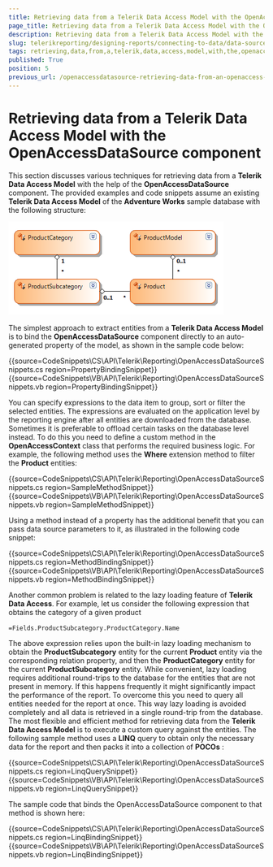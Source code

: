 ```yaml
---
title: Retrieving data from a Telerik Data Access Model with the OpenAccessDataSource component
page_title: Retrieving data from a Telerik Data Access Model with the OpenAccessDataSource component 
description: Retrieving data from a Telerik Data Access Model with the OpenAccessDataSource component
slug: telerikreporting/designing-reports/connecting-to-data/data-source-components/openaccessdatasource-component/retrieving-data-from-a-telerik-data-access-model-with-the-openaccessdatasource-component
tags: retrieving,data,from,a,telerik,data,access,model,with,the,openaccessdatasource,component
published: True
position: 5
previous_url: /openaccessdatasource-retrieving-data-from-an-openaccess-model
---
```


# Retrieving data from a Telerik Data Access Model with the OpenAccessDataSource component



This section discusses various techniques for retrieving data from a __Telerik Data Access Model__ with the help of the __OpenAccessDataSource__ component. The provided examples and code snippets assume an existing __Telerik Data Access Model__ of the __Adventure Works__ sample database with the following structure:

  ![](images/DataSources/OpenAccessDataSourceAdventureWorksEntityModel.png)

The simplest approach to extract entities from a __Telerik Data Access Model__ is to bind the __OpenAccessDataSource__ component directly to an auto-generated property of the model, as shown in the sample code below: 

{{source=CodeSnippets\CS\API\Telerik\Reporting\OpenAccessDataSourceSnippets.cs region=PropertyBindingSnippet}}
{{source=CodeSnippets\VB\API\Telerik\Reporting\OpenAccessDataSourceSnippets.vb region=PropertyBindingSnippet}}

You can specify expressions to the data item to group, sort or filter the selected entities. The expressions are evaluated on the application level by the reporting engine after all entities are downloaded from the database. Sometimes it is preferable to offload certain tasks on the database level instead. To do this you need to define a custom method in the __OpenAccessContext__ class that performs the required business logic. For example, the following method uses the __Where__ extension method to filter the __Product__ entities: 

{{source=CodeSnippets\CS\API\Telerik\Reporting\OpenAccessDataSourceSnippets.cs region=SampleMethodSnippet}}
{{source=CodeSnippets\VB\API\Telerik\Reporting\OpenAccessDataSourceSnippets.vb region=SampleMethodSnippet}}

Using a method instead of a property has the additional benefit that you can pass data source parameters to it, as illustrated in the following code snippet: 

{{source=CodeSnippets\CS\API\Telerik\Reporting\OpenAccessDataSourceSnippets.cs region=MethodBindingSnippet}}
{{source=CodeSnippets\VB\API\Telerik\Reporting\OpenAccessDataSourceSnippets.vb region=MethodBindingSnippet}}

Another common problem is related to the lazy loading feature of __Telerik Data Access__. For example, let us consider the following expression that obtains the category of a given product

````
=Fields.ProductSubcategory.ProductCategory.Name
````

The above expression relies upon the built-in lazy loading mechanism to obtain the __ProductSubcategory__ entity for the current __Product__ entity via the corresponding relation property, and then the __ProductCategory__ entity for the current __ProductSubcategory__ entity. While convenient, lazy loading requires additional round-trips to the database for the entities that are not present in memory. If this happens frequently it might significantly impact the performance of the report. To overcome this you need to query all entities needed for the report at once. This way lazy loading is avoided completely and all data is retrieved in a single round-trip from the database. The most flexible and efficient method for retrieving data from the __Telerik Data Access Model__ is to execute a custom query against the entities. The following sample method uses a __LINQ__ query to obtain only the necessary data for the report and then packs it into a collection of __POCOs__ : 

{{source=CodeSnippets\CS\API\Telerik\Reporting\OpenAccessDataSourceSnippets.cs region=LinqQuerySnippet}}
{{source=CodeSnippets\VB\API\Telerik\Reporting\OpenAccessDataSourceSnippets.vb region=LinqQuerySnippet}}

The sample code that binds the OpenAccessDataSource component to that method is shown here:           

{{source=CodeSnippets\CS\API\Telerik\Reporting\OpenAccessDataSourceSnippets.cs region=LinqBindingSnippet}}
{{source=CodeSnippets\VB\API\Telerik\Reporting\OpenAccessDataSourceSnippets.vb region=LinqBindingSnippet}}


